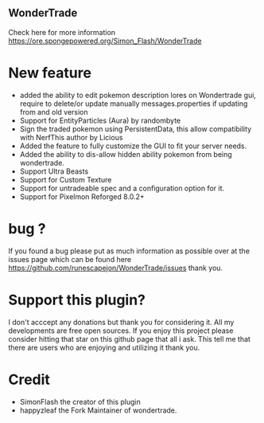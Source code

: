 ## WonderTrade 
 Check here for more information https://ore.spongepowered.org/Simon_Flash/WonderTrade

# New feature
- added the ability to edit pokemon description lores on Wondertrade gui, require to delete/or update manually messages.properties if updating from and old version 
- Support for EntityParticles (Aura) by randombyte
- Sign the traded pokemon using PersistentData, this allow compatibility with NerfThis author by Licious
- Added the feature to fully customize the GUI to fit your server needs. 
- Added the ability to dis-allow hidden ability pokemon from being wondertrade.
- Support Ultra Beasts
- Support for Custom Texture
- Support for untradeable spec and a configuration option for it.
- Support for Pixelmon Reforged 8.0.2+
 # bug ?
If you found a bug please put as much information as possible over at the issues page which can be found here 
https://github.com/runescapejon/WonderTrade/issues thank you.

# Support this plugin?
I don't acccept any donations but thank you for considering it. All my developments are free open sources. If you enjoy this project please consider hitting that star on this github page that all i ask. This tell me that there are users who are enjoying and utilizing it thank you.

# Credit
- SimonFlash the creator of this plugin
- happyzleaf the Fork Maintainer of wondertrade.
